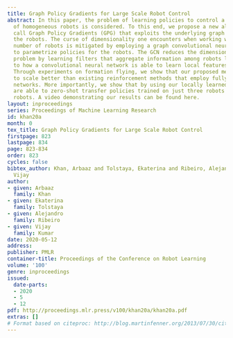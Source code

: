 ```yaml
---
title: Graph Policy Gradients for Large Scale Robot Control
abstract: In this paper, the problem of learning policies to control a large number
  of homogeneous robots is considered. To this end, we propose a new algorithm we
  call Graph Policy Gradients (GPG) that exploits the underlying graph symmetry among
  the robots. The curse of dimensionality one encounters when working with a large
  number of robots is mitigated by employing a graph convolutional neural (GCN) network
  to parametrize policies for the robots. The GCN reduces the dimensionality of the
  problem by learning filters that aggregate information among robots locally, similar
  to how a convolutional neural network is able to learn local features in an image.
  Through experiments on formation flying, we show that our proposed method is able
  to scale better than existing reinforcement methods that employ fully connected
  networks. More importantly, we show that by using our locally learned filters we
  are able to zero-shot transfer policies trained on just three robots to over hundred
  robots. A video demonstrating our results can be found here.
layout: inproceedings
series: Proceedings of Machine Learning Research
id: khan20a
month: 0
tex_title: Graph Policy Gradients for Large Scale Robot Control
firstpage: 823
lastpage: 834
page: 823-834
order: 823
cycles: false
bibtex_author: Khan, Arbaaz and Tolstaya, Ekaterina and Ribeiro, Alejandro and Kumar,
  Vijay
author:
- given: Arbaaz
  family: Khan
- given: Ekaterina
  family: Tolstaya
- given: Alejandro
  family: Ribeiro
- given: Vijay
  family: Kumar
date: 2020-05-12
address: 
publisher: PMLR
container-title: Proceedings of the Conference on Robot Learning
volume: '100'
genre: inproceedings
issued:
  date-parts:
  - 2020
  - 5
  - 12
pdf: http://proceedings.mlr.press/v100/khan20a/khan20a.pdf
extras: []
# Format based on citeproc: http://blog.martinfenner.org/2013/07/30/citeproc-yaml-for-bibliographies/
---
```

